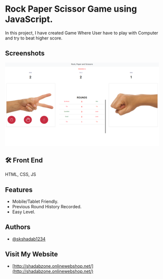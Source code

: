 
# Rock Paper Scissor Game using JavaScript.

In this project, I have created Game Where User have to play with Computer and try to beat higher score.

## Screenshots

![Screenshot 1](https://github.com/skshadab1234/rock-paper-scissor-using-js/blob/main/images/rps.png)

## 🛠 Front End
HTML, CSS, JS

## Features

- Mobile/Tablet Friendly.
- Previous Round History Recorded.
- Easy Level.

    
## Authors

- [@skshadab1234](https://github.com/skshadab1234/)


## Visit My Website

- [http://shadabzone.onlinewebshop.net/](http://shadabzone.onlinewebshop.net/)


